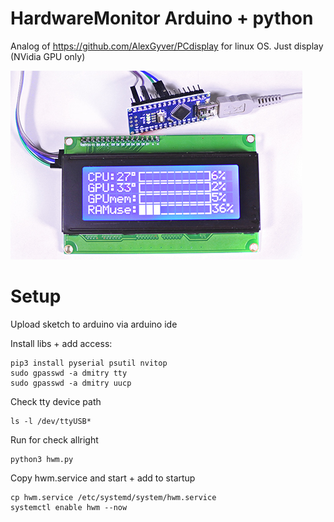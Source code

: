 # HardwareMonitor Arduino + python
Analog of https://github.com/AlexGyver/PCdisplay for linux OS. Just display (NVidia GPU only)

![How it looks like](https://github.com/aldiserg/HardwareMonitor/blob/main/view.png?raw=true)

# Setup
Upload sketch to arduino via arduino ide

Install libs + add access:
```
pip3 install pyserial psutil nvitop
sudo gpasswd -a dmitry tty
sudo gpasswd -a dmitry uucp
```
Check tty device path
```
ls -l /dev/ttyUSB*
```
Run for check allright
```
python3 hwm.py
```

Copy hwm.service and start + add to startup
```
cp hwm.service /etc/systemd/system/hwm.service
systemctl enable hwm --now
```
